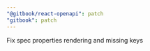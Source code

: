 ```yaml
---
"@gitbook/react-openapi": patch
"gitbook": patch
---
```


Fix spec properties rendering and missing keys
